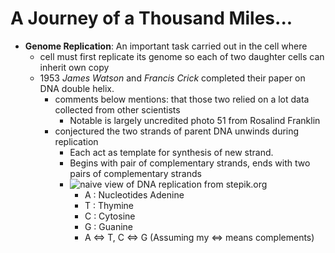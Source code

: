 # A Journey of a Thousand Miles...
- **Genome Replication**: An important task carried out in the cell where
    - cell must first replicate its genome so each of two daughter cells can inherit own copy
    - 1953 *James Watson* and *Francis Crick* completed their paper on DNA double helix.
        - comments below mentions: that those two relied on a lot data collected from other scientists
            - Notable is largely uncredited photo 51 from Rosalind Franklin
        - conjectured the two strands of parent DNA unwinds during replication
            - Each act as template for synthesis of new strand.
            - Begins with pair of complementary strands, ends with two pairs of complementary strands
            - ![naive view of DNA replication from stepik.org](http://bioinformaticsalgorithms.com/images/Replication/semiconservative_replication.png "naive view of DNA replication from stepik.org")
                - A : Nucleotides Adenine
                - T : Thymine
                - C : Cytosine
                - G : Guanine
                - A <=> T, C <=> G (Assuming my <=> means complements)